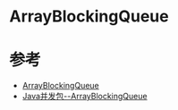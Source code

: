 # ArrayBlockingQueue



# 参考

- [ArrayBlockingQueue](https://blog.csdn.net/u014799292/article/details/90167096)
- [Java并发包--ArrayBlockingQueue](https://www.cnblogs.com/kexianting/p/8550598.html)